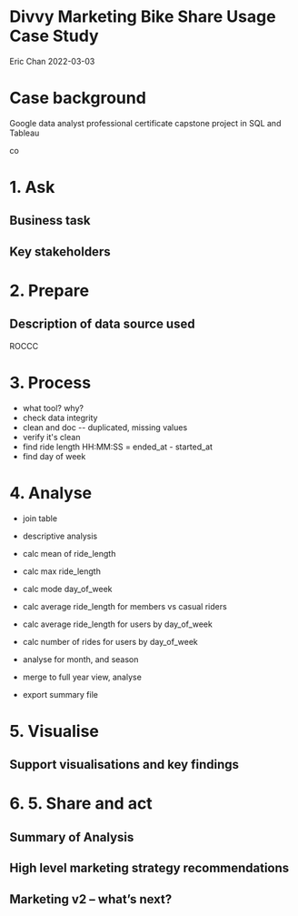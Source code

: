 # Divvy Marketing Bike Share Usage Case Study

Eric Chan 2022-03-03

# Case background

Google data analyst professional certificate capstone project in SQL and Tableau

co

# 1. Ask

## Business task

## Key stakeholders

# 2. Prepare

## Description of data source used

ROCCC

# 3. Process

- what tool? why?
- check data integrity
- clean and doc -- duplicated, missing values
- verify it's clean
- find ride length HH:MM:SS = ended_at - started_at
- find day of week

# 4. Analyse

- join table

- descriptive analysis
- calc mean of ride_length
- calc max ride_length
- calc mode day_of_week
- calc average ride_length for members vs casual riders
- calc average ride_length for users by day_of_week
- calc number of rides for users by day_of_week

- analyse for month, and season

- merge to full year view, analyse
- export summary file

# 5. Visualise

## Support visualisations and key findings

# 6. 5. Share and act

## Summary of Analysis

## High level marketing strategy recommendations

## Marketing v2 – what’s next?
